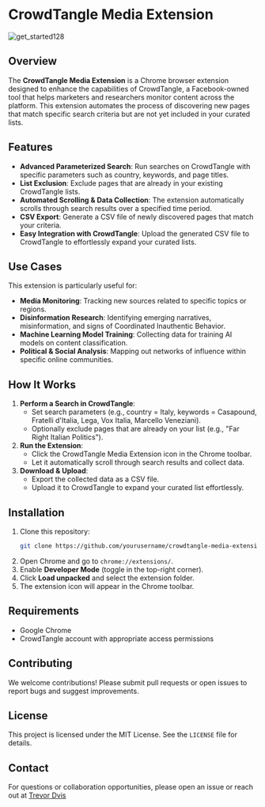 # CrowdTangle Media Extension
![get_started128](https://github.com/user-attachments/assets/3eec3045-3bed-4ccf-9fdf-e458b01a8c96)

## Overview

The **CrowdTangle Media Extension** is a Chrome browser extension designed to enhance the capabilities of CrowdTangle, a Facebook-owned tool that helps marketers and researchers monitor content across the platform. This extension automates the process of discovering new pages that match specific search criteria but are not yet included in your curated lists.

## Features

- **Advanced Parameterized Search**: Run searches on CrowdTangle with specific parameters such as country, keywords, and page titles.
- **List Exclusion**: Exclude pages that are already in your existing CrowdTangle lists.
- **Automated Scrolling & Data Collection**: The extension automatically scrolls through search results over a specified time period.
- **CSV Export**: Generate a CSV file of newly discovered pages that match your criteria.
- **Easy Integration with CrowdTangle**: Upload the generated CSV file to CrowdTangle to effortlessly expand your curated lists.

## Use Cases

This extension is particularly useful for:

- **Media Monitoring**: Tracking new sources related to specific topics or regions.
- **Disinformation Research**: Identifying emerging narratives, misinformation, and signs of Coordinated Inauthentic Behavior.
- **Machine Learning Model Training**: Collecting data for training AI models on content classification.
- **Political & Social Analysis**: Mapping out networks of influence within specific online communities.

## How It Works

1. **Perform a Search in CrowdTangle**:
   - Set search parameters (e.g., country = Italy, keywords = Casapound, Fratelli d'Italia, Lega, Vox Italia, Marcello Veneziani).
   - Optionally exclude pages that are already on your list (e.g., "Far Right Italian Politics").
2. **Run the Extension**:
   - Click the CrowdTangle Media Extension icon in the Chrome toolbar.
   - Let it automatically scroll through search results and collect data.
3. **Download & Upload**:
   - Export the collected data as a CSV file.
   - Upload it to CrowdTangle to expand your curated list effortlessly.

## Installation

1. Clone this repository:
   ```sh
   git clone https://github.com/yourusername/crowdtangle-media-extension.git
   ```
2. Open Chrome and go to `chrome://extensions/`.
3. Enable **Developer Mode** (toggle in the top-right corner).
4. Click **Load unpacked** and select the extension folder.
5. The extension icon will appear in the Chrome toolbar.

## Requirements

- Google Chrome
- CrowdTangle account with appropriate access permissions

## Contributing

We welcome contributions! Please submit pull requests or open issues to report bugs and suggest improvements.

## License

This project is licensed under the MIT License. See the `LICENSE` file for details.

## Contact

For questions or collaboration opportunities, please open an issue or reach out at [Trevor Dvis](https://trevorhughdavis.com/)
